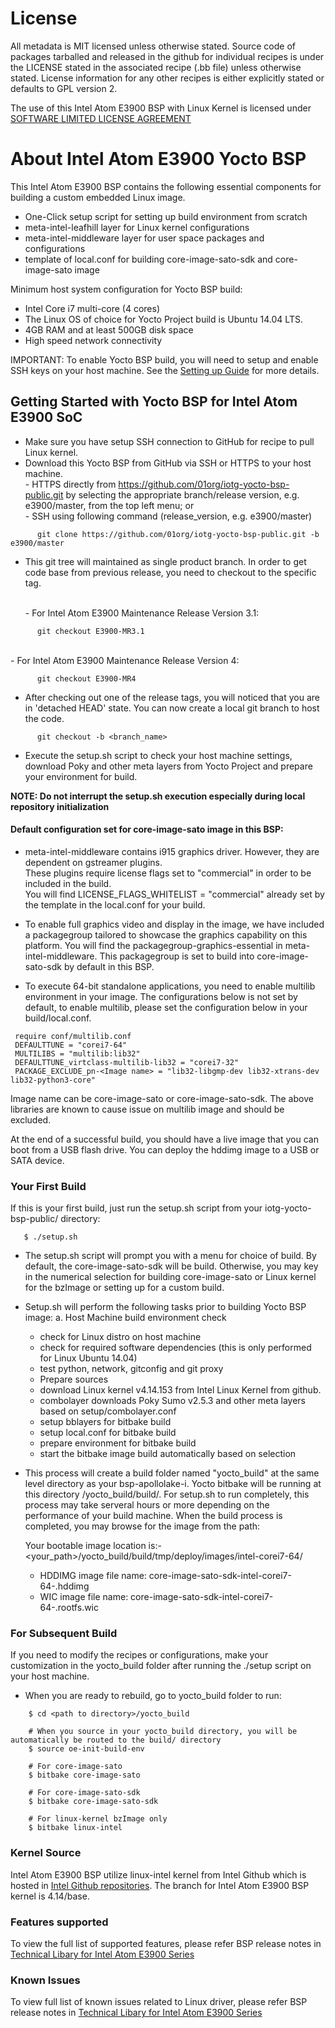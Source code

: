 # License
All metadata is MIT licensed unless otherwise stated. Source code of packages
tarballed and released in the github for individual recipes is under the LICENSE
stated in the associated recipe (.bb file) unless otherwise stated.
License information for any other recipes is either explicitly stated or defaults to GPL version 2.

The use of this Intel Atom E3900 BSP with Linux Kernel is licensed under [SOFTWARE LIMITED LICENSE AGREEMENT](https://github.com/01org/iotg-yocto-bsp-public/blob/e3900/master/Intel%20Software%20License_15Oct15.pdf)

# About Intel Atom E3900 Yocto BSP
This Intel Atom E3900 BSP contains the following essential components for building a custom embedded Linux image.
- One-Click setup script for setting up build environment from scratch
- meta-intel-leafhill layer for Linux kernel configurations
- meta-intel-middleware layer for user space packages and configurations
- template of local.conf for building core-image-sato-sdk and core-image-sato image

Minimum host system configuration for Yocto BSP build:
- Intel Core i7 multi-core (4 cores)
- The Linux OS of choice for Yocto Project build is Ubuntu 14.04 LTS.
- 4GB RAM and at least 500GB disk space
- High speed network connectivity

IMPORTANT: To enable Yocto BSP build, you will need to setup and enable SSH keys on your host machine.
See the [Setting up Guide](https://github.com/01org/iotg-yocto-bsp-public/wiki/SSH-Setup-Guide-for-New-Users) for more details.

## Getting Started with Yocto BSP for Intel Atom E3900 SoC
- Make sure you have setup SSH connection to GitHub for recipe to pull Linux kernel.
- Download this Yocto BSP from GitHub via SSH or HTTPS to your host machine.
   <br> - HTTPS directly from https://github.com/01org/iotg-yocto-bsp-public.git by selecting the appropriate branch/release version, e.g. e3900/master, from the top left menu; or
   <br> - SSH using following command (release_version, e.g. e3900/master)
```
      git clone https://github.com/01org/iotg-yocto-bsp-public.git -b e3900/master
```
- This git tree will maintained as single product branch. In order to get code base from previous release, you need to checkout to the specific tag.

   <br> - For Intel Atom E3900 Maintenance Release Version 3.1:
```
      git checkout E3900-MR3.1
```
   <br> - For Intel Atom E3900 Maintenance Release Version 4:
```
      git checkout E3900-MR4
```
- After checking out one of the release tags, you will noticed that you are in 'detached HEAD' state. You can now create a local git branch to host the code.
```
      git checkout -b <branch_name>
```
- Execute the setup.sh script to check your host machine settings, download Poky and other meta layers from Yocto Project and prepare your environment for build.

**NOTE: Do not interrupt the setup.sh execution especially during local repository initialization**

#### Default configuration set for core-image-sato image in this BSP:
- meta-intel-middleware contains i915 graphics driver. However, they are dependent on gstreamer plugins.
  <br> These plugins require license flags set to "commercial" in order to be included in the build.
  <br> You will find LICENSE_FLAGS_WHITELIST = "commercial" already set by the template in the local.conf for your build.

- To enable full graphics video and display in the image, we have included a packagegroup tailored to showcase the graphics capability on this platform.
You will find the packagegroup-graphics-essential in meta-intel-middleware.
This packagegroup is set to build into core-image-sato-sdk by default in this BSP.

- To execute 64-bit standalone applications, you need to enable multilib environment in your image.
 The configurations below is not set by default, to enable multilib, please set the configuration below in your build/local.conf.
```
 require conf/multilib.conf
 DEFAULTTUNE = "corei7-64"
 MULTILIBS = "multilib:lib32"
 DEFAULTTUNE_virtclass-multilib-lib32 = "corei7-32"
 PACKAGE_EXCLUDE_pn-<Image name> = "lib32-libgmp-dev lib32-xtrans-dev lib32-python3-core"
```

Image name can be core-image-sato or core-image-sato-sdk. The above libraries are known to cause issue on
multilib image and should be excluded.

At the end of a successful build, you should have a live image that you can boot from a USB flash drive.
You can deploy the hddimg image to a USB or SATA device.

### Your First Build
If this is your first build, just run the setup.sh script from your iotg-yocto-bsp-public/ directory:
```
   $ ./setup.sh
```

- The setup.sh script will prompt you with a menu for choice of build.
   By default, the core-image-sato-sdk will be build.
   Otherwise, you may key in the numerical selection for building core-image-sato or Linux kernel for the bzImage
   or setting up for a custom build.

- Setup.sh will perform the following tasks prior to building Yocto BSP image:
   a. Host Machine build environment check
	- check for Linux distro on host machine
	- check for required software dependencies (this is only performed for Linux Ubuntu 14.04)
	- test python, network, gitconfig and git proxy
	- Prepare sources
	- download Linux kernel v4.14.153 from Intel Linux Kernel from github.
	- combolayer downloads Poky Sumo v2.5.3 and other meta layers based on setup/combolayer.conf
	- setup bblayers for bitbake build
	- setup local.conf for bitbake build
	- prepare environment for bitbake build
	- start the bitbake image build automatically based on selection

- This process will create a build folder named "yocto_build" at the same level directory as your bsp-apollolake-i.
  Yocto bitbake will be running at this directory <your path>/yocto_build/build/.
  For setup.sh to run completely, this process may take serveral hours or more depending on the performance
  of your build machine. When the build process is completed, you may browse for the image from the path:

   Your bootable image location is:-
   <your_path>/yocto_build/build/tmp/deploy/images/intel-corei7-64/
	- HDDIMG image file name: core-image-sato-sdk-intel-corei7-64-<build-date-time>.hddimg
	- WIC image file name: core-image-sato-sdk-intel-corei7-64-<build-date-time>.rootfs.wic
### For Subsequent Build
If you need to modify the recipes or configurations, make your customization in the yocto_build folder after running the ./setup script on your host machine.

- When you are ready to rebuild, go to yocto_build folder to run:
```
	$ cd <path to directory>/yocto_build

	# When you source in your yocto_build directory, you will be automatically be routed to the build/ directory
	$ source oe-init-build-env

	# For core-image-sato
	$ bitbake core-image-sato

	# For core-image-sato-sdk
	$ bitbake core-image-sato-sdk

	# For linux-kernel bzImage only
	$ bitbake linux-intel
```

### Kernel Source
Intel Atom E3900 BSP utilize linux-intel kernel from Intel Github which is hosted in [Intel Github repositories](https://github.com/intel/linux-intel-lts). The branch for Intel Atom E3900 BSP kernel is 4.14/base.

### Features supported
To view the full list of supported features, please refer BSP release notes in [Technical Libary for Intel Atom E3900 Series](https://www.intel.com/content/www/us/en/embedded/products/apollo-lake/technical-library.html)

### Known Issues
To view full list of known issues related to Linux driver, please refer BSP release notes in [Technical Libary for Intel Atom E3900 Series](https://www.intel.com/content/www/us/en/embedded/products/apollo-lake/technical-library.html)
